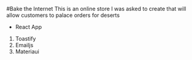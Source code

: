 #Bake the Internet
This is an online store I was asked to create that will allow customers to palace orders for deserts

- React App

1. Toastify
2. Emailjs
3. Materiaui
